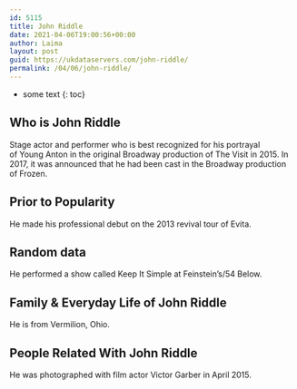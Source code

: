 ```yaml
---
id: 5115
title: John Riddle
date: 2021-04-06T19:00:56+00:00
author: Laima
layout: post
guid: https://ukdataservers.com/john-riddle/
permalink: /04/06/john-riddle/
---
```


* some text
{: toc}


## Who is John Riddle
                  
                  
                  
Stage actor and performer who is best recognized for his portrayal of Young Anton in the original Broadway production of The Visit in 2015. In 2017, it was announced that he had been cast in the Broadway production of Frozen. 
                  
              
            
              
            
                
                
                
## Prior to Popularity
                  
                  
                  
He made his professional debut on the 2013 revival tour of Evita.
                  
              
            
              
            
                
                
                
## Random data
                  
                  
                  
He performed a show called Keep It Simple at Feinstein&#8217;s/54 Below.
                  
              
            
              
            
                
                
                
## Family & Everyday Life of John Riddle
                  
                  
                  
He is from Vermilion, Ohio.
                  
              
            
              
            
                
                
                
## People Related With John Riddle
                  
                  
                  
He was photographed with film actor Victor Garber in April 2015.
                  
              
            
              
            
                
              
            
              
              
            
            
              
            
          
          
          